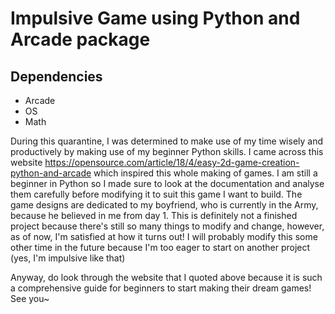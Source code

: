 # Impulsive Game using Python and Arcade package

## Dependencies
- Arcade
- OS
- Math

During this quarantine, I was determined to make use of my time wisely and productively by making use of my beginner Python skills. I came across this website https://opensource.com/article/18/4/easy-2d-game-creation-python-and-arcade which inspired this whole making of games.
I am still a beginner in Python so I made sure to look at the documentation and analyse them carefully before modifying it to suit this game I want to build. The game designs are dedicated to my boyfriend, who is currently in the Army, because he believed in me from day 1. 
This is definitely not a finished project because there's still so many things to modify and change, however, as of now, I'm satisfied at how it turns out!
I will probably modify this some other time in the future because I'm too eager to start on another project (yes, I'm impulsive like that)

Anyway, do look through the website that I quoted above because it is such a comprehensive guide for beginners to start making their dream games! See you~
